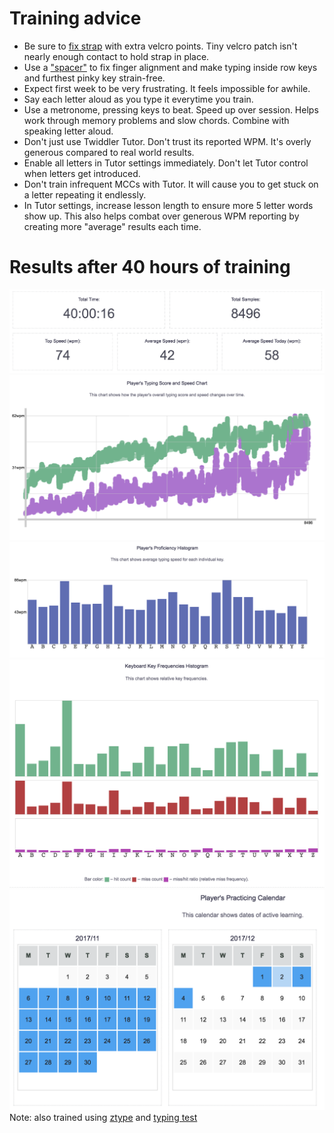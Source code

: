 # Training advice
* Be sure to [fix strap](https://github.com/lancegatlin/typemax/blob/master/fix_strap.md) with extra velcro points. Tiny velcro patch isn't nearly enough contact to hold strap in place.
* Use a ["spacer"](https://github.com/lancegatlin/typemax/blob/master/spacer.md) to fix finger alignment and make typing inside row keys and furthest pinky key strain-free.
* Expect first week to be very frustrating. It feels impossible for awhile.
* Say each letter aloud as you type it everytime you train.
* Use a metronome, pressing keys to beat. Speed up over session. Helps work through memory problems and slow chords. Combine with speaking letter aloud.
* Don't just use Twiddler Tutor. Don't trust its reported WPM. It's overly generous compared to real world results.
* Enable all letters in Tutor settings immediately. Don't let Tutor control when letters get introduced.
* Don't train infrequent MCCs with Tutor. It will cause you to get stuck on a letter repeating it endlessly.
* In Tutor settings, increase lesson length to ensure more 5 letter words show up. This also helps combat over generous WPM reporting by creating more "average" results each time.
# Results after 40 hours of training
![training stats](https://github.com/lancegatlin/typemax/blob/master/training/40hrs/Screen%20Shot%202017-12-04%20at%208.30.46%20PM.png?raw=true)
![wpm](https://github.com/lancegatlin/typemax/blob/master/training/40hrs/Screen%20Shot%202017-12-04%20at%208.30.59%20PM.png?raw=true)
![prof](https://github.com/lancegatlin/typemax/blob/master/training/40hrs/Screen%20Shot%202017-12-04%20at%208.31.24%20PM.png?raw=true)
![key_freqs](https://github.com/lancegatlin/typemax/blob/master/training/40hrs/Screen%20Shot%202017-12-04%20at%208.31.34%20PM.png?raw=true)
![practice_calendar](https://github.com/lancegatlin/typemax/blob/master/training/40hrs/Screen%20Shot%202017-12-04%20at%208.31.45%20PM.png?raw=true)
Note: also trained using [ztype](http://zty.pe) and [typing test](https://www.livechatinc.com/typing-speed-test/#/)
